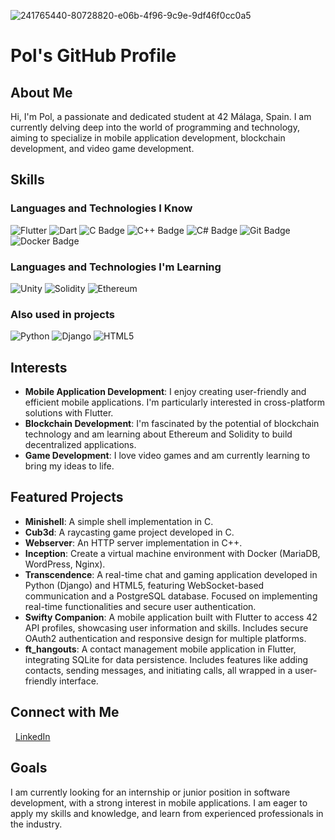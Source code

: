 ![241765440-80728820-e06b-4f96-9c9e-9df46f0cc0a5](https://github.com/pablovilchez/pablovilchez/assets/50591830/565d9aa9-1325-42a8-bd54-ae4c5bc67ea5)

# Pol's GitHub Profile

## About Me

Hi, I'm Pol, a passionate and dedicated student at 42 Málaga, Spain. I am currently delving deep into the world of programming and technology, aiming to specialize in mobile application development, blockchain development, and video game development.

## Skills

### Languages and Technologies I Know

![Flutter](https://img.shields.io/badge/Flutter-02569B?logo=flutter&logoColor=white)
![Dart](https://img.shields.io/badge/Dart-0175C2?style=flat&logo=dart&logoColor=white)
![C Badge](https://img.shields.io/badge/C-A8B9CC?logo=c&logoColor=fff&style=flat)
![C++ Badge](https://img.shields.io/badge/C%2B%2B-00599C?logo=cplusplus&logoColor=fff&style=flat)
![C# Badge](https://img.shields.io/badge/C%23-239120?logo=csharp&logoColor=fff&style=flat)
![Git Badge](https://img.shields.io/badge/Git-F05032?logo=git&logoColor=white)
![Docker Badge](https://img.shields.io/badge/Docker-2496ED?logo=docker&logoColor=white)

### Languages and Technologies I'm Learning

![Unity](https://img.shields.io/badge/Unity-000000?logo=unity&logoColor=white)
![Solidity](https://img.shields.io/badge/Solidity-363636?logo=solidity&logoColor=white)
![Ethereum](https://img.shields.io/badge/Ethereum-3C3C3D?logo=ethereum&logoColor=white)

### Also used in projects

![Python](https://img.shields.io/badge/Python-3776AB?logo=python&logoColor=white)
![Django](https://img.shields.io/badge/Django-092E20?logo=django&logoColor=white)
![HTML5](https://img.shields.io/badge/HTML5-E34F26?logo=html5&logoColor=white)

## Interests

- **Mobile Application Development**: I enjoy creating user-friendly and efficient mobile applications. I'm particularly interested in cross-platform solutions with Flutter.
- **Blockchain Development**: I'm fascinated by the potential of blockchain technology and am learning about Ethereum and Solidity to build decentralized applications.
- **Game Development**: I love video games and am currently learning to bring my ideas to life.


## Featured Projects

- **Minishell**: A simple shell implementation in C.
- **Cub3d**: A raycasting game project developed in C.
- **Webserver**: An HTTP server implementation in C++.
- **Inception**: Create a virtual machine environment with Docker (MariaDB, WordPress, Nginx).
- **Transcendence**: A real-time chat and gaming application developed in Python (Django) and HTML5, featuring WebSocket-based communication and a PostgreSQL database. Focused on implementing real-time functionalities and secure user authentication.
- **Swifty Companion**: A mobile application built with Flutter to access 42 API profiles, showcasing user information and skills. Includes secure OAuth2 authentication and responsive design for multiple platforms.
- **ft_hangouts**: A contact management mobile application in Flutter, integrating SQLite for data persistence. Includes features like adding contacts, sending messages, and initiating calls, all wrapped in a user-friendly interface.

## Connect with Me

&nbsp;&nbsp;[LinkedIn](https://www.linkedin.com/in/pablo-vilchez-dev/)


## Goals

I am currently looking for an internship or junior position in software development, with a strong interest in mobile applications.
I am eager to apply my skills and knowledge, and learn from experienced professionals in the industry.
